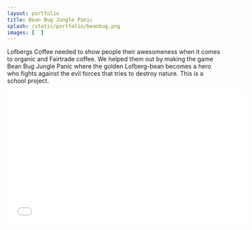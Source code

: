 ```yaml
---
layout: portfolio
title: Bean Bug Jungle Panic
splash: /static/portfolio/beanbug.png
images: [  ]
---
```

Lofbergs Coffee needed to show people their awesomeness when it comes to organic and Fairtrade coffee. We helped them out by making the game Bean Bug Jungle Panic where the golden Lofberg-bean becomes a hero who fights against the evil forces that tries to destroy nature. This is a school project.

<iframe width="560" height="315" src="//www.youtube.com/embed/IQRuH2V-BZM" frameborder="0" allowfullscreen></iframe>
